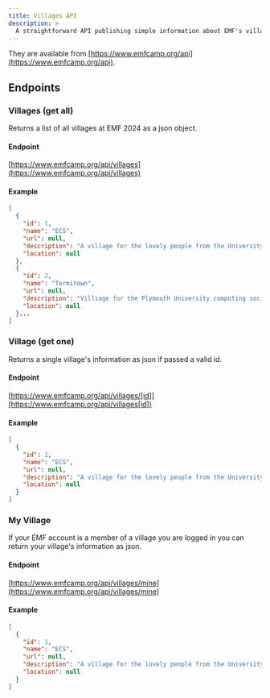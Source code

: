 ```yaml
---
title: Villages API
description: >
  A straightforward API publishing simple information about EMF's villages.
---
```


They are available from [https://www.emfcamp.org/api](https://www.emfcamp.org/api).

## Endpoints

### Villages (get all)

Returns a list of all villages at EMF 2024 as a json object.

#### Endpoint
[https://www.emfcamp.org/api/villages](https://www.emfcamp.org/api/villages)


#### Example
```json
[
  {
    "id": 1,
    "name": "ECS",
    "url": null,
    "description": "A village for the lovely people from the University of Southampton.\r\nMost of us are students/staff/alumni from ECS (Electronics and Computer Science), but all other faculties and alumni are welcome :) ",
    "location": null
  },
  {
    "id": 2,
    "name": "Termitown",
    "url": null,
    "description": "Villiage for the Plymouth University computing society alumni Slack.",
    "location": null
  }...
]
```

### Village (get one)
Returns a single village's information as json if passed a valid id.

#### Endpoint
[https://www.emfcamp.org/api/villages/[id]](https://www.emfcamp.org/api/villages[id])

#### Example
```json
[
  {
    "id": 1,
    "name": "ECS",
    "url": null,
    "description": "A village for the lovely people from the University of Southampton.\r\nMost of us are students/staff/alumni from ECS (Electronics and Computer Science), but all other faculties and alumni are welcome :) ",
    "location": null
  }
]
```

### My Village

If your EMF account is a member of a village you are logged in you can return your village's information as json.

#### Endpoint 
[https://www.emfcamp.org/api/villages/mine](https://www.emfcamp.org/api/villages/mine)

#### Example
``` json
[
  {
    "id": 1,
    "name": "ECS",
    "url": null,
    "description": "A village for the lovely people from the University of Southampton.\r\nMost of us are students/staff/alumni from ECS (Electronics and Computer Science), but all other faculties and alumni are welcome :) ",
    "location": null
  }
]
```

